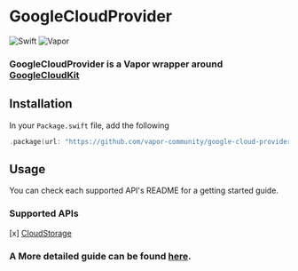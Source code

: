 # GoogleCloudProvider

![Swift](http://img.shields.io/badge/swift-5.1-brightgreen.svg)
![Vapor](http://img.shields.io/badge/vapor-4.0-brightgreen.svg)

### GoogleCloudProvider is a Vapor wrapper around [GoogleCloudKit](https://github.com/vapor-community/GoogleCloudKit)


## Installation

In your `Package.swift` file, add the following

```swift
.package(url: "https://github.com/vapor-community/google-cloud-provider.git", from: "1.0.0-beta")
```

## Usage 
You can check each supported API's README for a getting started guide. 

### Supported APIs
[x] [CloudStorage](/Sources/CloudStorage/README.md) 

### A More detailed guide can be found [here](https://github.com/vapor-community/GoogleCloudKit).

